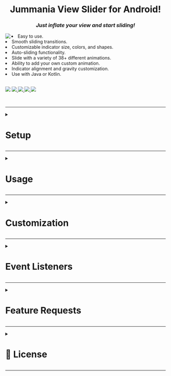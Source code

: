 <h1 align="center">Jummania View Slider for Android!</h1>
<h3 align="center"><b><i>Just inflate your view and start sliding!</i></b></h3>

<a href="https://github.com/Jumman04/Jummania-Slider">  
<img align="left" src="https://github-production-user-asset-6210df.s3.amazonaws.com/113237846/284076921-b31614c3-e3cb-40a6-ab4b-31c9b9517dda.gif"  />  </a>  

<li>Easy to use.</li>
<li>Smooth sliding transitions.</li>
<li>Customizable indicator size, colors, and shapes.</li>
<li>Auto-sliding functionality.</li>
<li>Slide with a variety of 38+ different animations.</li>
<li>Ability to add your own custom animation.</li>
<li>Indicator alignment and gravity customization.</li>
<li>Use with Java or Kotlin.</li>
<br>
<p align="left">
	<img src="https://img.shields.io/badge/API-17%2B-brightgreen.svg?style=flat"/>
	    <!-- <img src="https://img.shields.io/github/v/release/Jumman04/Jummania-Slider?include_prereleases&amp;label=latest%20release" alt="Latest release"/> 
	<a href="https://github.com/Jumman04/Jummania-Slider/issues">
    <img src="https://img.shields.io/github/issues/Jumman04/Jummania-Slider"/>
  </a>
	<a href="https://github.com/Jumman04/Jummania-Slider/graphs/contributors" >
        <img src="https://img.shields.io/github/contributors/Jumman04/Jummania-Slider" /></a>
    <a href="https://github.com/Jumman04/Jummania-Slider/pulse" >
        <img src="https://img.shields.io/github/commit-activity/m/Jumman04/Jummania-Slider" /></a>
	-->
	 <a href="https://jitpack.io/#Jumman04/Jummania-Slider">
    <img src="https://jitpack.io/v/Jumman04/Jummania-Slider.svg"/> </a>

  
 
  <a href="https://github.com/Jumman04/Jummania-Slider/network/members">
    <img src="https://img.shields.io/github/forks/Jumman04/Jummania-Slider"/>
  </a>
  <a href="https://github.com/Jumman04/Jummania-Slider/stargazers">
    <img src="https://img.shields.io/github/stars/Jumman04/Jummania-Slider"/>
  </a>
    <a href="https://github.com/Jumman04/Jummania-Slider/LICENSE">
    <img src="https://img.shields.io/github/license/Jumman04/Jummania-Slider"/></a>
</p>
<br>


---

<details>
  <summary><h1>Setup</h1></summary>
  <br>

To integrate Jummania-Slider into your Android project, follow these steps:

### Step 1: Add JitPack Repository

Add the JitPack repository to your project's root `settings.gradle` file:

```groovy
dependencyResolutionManagement {
    repositoriesMode.set(RepositoriesMode.FAIL_ON_PROJECT_REPOS)
    repositories {
        maven { url = uri("https://jitpack.io") }
    }
}
```

## Step 2: Add the Dependency

Add the Jummania-Slider dependency to your app module's `build.gradle` file:

 ```gradle
dependencies {
    implementation("com.github.Jumman04:Jummania-Slider:4.4")
}
```

 </details>

 ---
 <details>
  <summary><h1>Usage</h1></summary>

---

<details>
  <summary>XML</summary>
  <br>

```xml

    <com.jummania.JSlider 
        android:id="@+id/jSlider" 
        android:layout_width="match_parent"
        android:layout_height="wrap_content" />
```
</details>

---

<details>
  <summary>For Kotlin</summary>
  <br>

```kt
override fun onCreate(savedInstanceState: Bundle?) {
    super.onCreate(savedInstanceState)
    setContentView(R.layout.activity_main)

    val jSlider: JSlider = findViewById(R.id.jSlider)
    jSlider.setSlider(DefaultSlider())

}

//Out of onCreate, Create a Class for Slider
private inner class DefaultSlider : JSlider.DefaultSlider() {
    override fun getView(layoutInflater: LayoutInflater, parent: ViewGroup): View {
        return layoutInflater.inflate(R.layout.item_slider2, parent, false) //Inflate you layout
    }

    override fun onSliderCreate(view: View, position: Int) {

        val textView: TextView = view.findViewById(R.id.text_view) //find your child
        val imageView: ImageView = view.findViewById(R.id.image_view)

        Picasso.get()
            .load("https://jummania.com/App/BanglaNatokSamahar/Images/Cover%20Photo.jpg")
            .error(R.drawable.default_error)
            .placeholder(R.drawable.default_loading)
            .into(imageView)

        textView.text = getString(R.string.Developer_Name)

        view.setOnClickListener {
            //Apply your click Listener
        }


    }

    override fun getCount(): Int {
        return 3
    }

}
```
</details>

---

<details>
  <summary>For Java</summary>
  <br>

 ```Java

  @Override
  protected void onCreate(Bundle savedInstanceState) {
    super.onCreate(savedInstanceState);
    setContentView(R.layout.activity_main);

    JSlider jSlider = findViewById(R.id.jSlider);
    jSlider.setSlider(new DefaultSlider());
  }

//Out of onCreate, Create a Class for Slider
  private class DefaultSlider extends JSlider.DefaultSlider {
    @Override
    public View getView(LayoutInflater layoutInflater, ViewGroup parent) {
      return layoutInflater.inflate(R.layout.item_slider2, parent, false);
    }

    @Override
    public void onSliderCreate(View view, int position) {

      TextView textView = view.findViewById(R.id.text_view);
      ImageView imageView = view.findViewById(R.id.image_view);

      Picasso.get()
              .load("https://jummania.com/App/BanglaNatokSamahar/Images/Cover%20Photo.jpg")
              .error(R.drawable.default_error)
              .placeholder(R.drawable.default_loading)
              .into(imageView);

      textView.setText(getString(R.string.Developer_Name));

      view.setOnClickListener(new View.OnClickListener() {
        @Override
        public void onClick(View v) {
          // Apply your click listener logic
        }
      });
    }

    @Override
    public int getCount() {
      return 3;
    }
  }
```
</details>

</details>

---

<details>
  <summary><h1>Customization</h1></summary>
	
### The JSlider library provides a set of attributes that can be configured either in XML layout files or programmatically.

<table>
   <tr>
      <th>XML Attribute</th>
      <th>Programmatic Attribute</th>
      <th>Description</th>
   </tr>
   <!-- Sliding Duration -->
   <tr>
      <td>app:slidingDuration="integer"</td>
      <td><code>setSlidingDuration(int)</code></td>
      <td>Duration for transitioning between slides, default: 2222</td>
   </tr>
   <!-- Indicator Size -->
   <tr>
      <td>app:indicatorSize="dimension"</td>
      <td><code>setIndicatorSize(int)</code></td>
      <td>Size of the indicator shape, default: 15</td>
   </tr>
   <tr>
      <td>app:manualSlidable="true"</td>
      <td><code>setManualSlidable(boolean)</code></td>
      <td>Enables or disables manual swipe. default: true</td>
   </tr>
   <tr>
      <td></td>
      <td><code>setSliderPadding(int, int, int, int)</code></td>
      <td>Padding for the JSlider component - Top, default: 0, 0, 0, 0</td>
   </tr>
   <!-- Slider Padding Top -->
   <tr>
      <td>app:sliderPaddingTop="dimension"</td>
      <td><code></code></td>
      <td>Padding for the JSlider component - Top, default: 0</td>
   </tr>
   <!-- Slider Padding Left -->
   <tr>
      <td>app:sliderPaddingLeft="dimension"</td>
      <td></td>
      <td>Padding for the JSlider component - Left, default: 0</td>
   </tr>
   <!-- Slider Padding Right -->
   <tr>
      <td>app:sliderPaddingRight="dimension"</td>
      <td></td>
      <td>Padding for the JSlider component - Right, default: 0</td>
   </tr>
   <!-- Slider Padding Bottom -->
   <tr>
      <td>app:sliderPaddingBottom="dimension"</td>
      <td></td>
      <td>Padding for the JSlider component - Bottom, default: 0</td>
   </tr>
   <tr>
      <td></td>
      <td><code>setIndicatorPadding(int, int, int, int)</code></td>
      <td>Padding for the indicator shape, default: 0, 0, 0, 55</td>
   </tr>
   <!-- Indicator Padding Top -->
   <tr>
      <td>app:indicatorPaddingTop="dimension"</td>
      <td><code></code></td>
      <td>Padding for the indicator shape - Top, default: 0</td>
   </tr>
   <!-- Indicator Padding Left -->
   <tr>
      <td>app:indicatorPaddingLeft="dimension"</td>
      <td></td>
      <td>Padding for the indicator shape - Left, default: 0</td>
   </tr>
   <!-- Indicator Padding Right -->
   <tr>
      <td>app:indicatorPaddingRight="dimension"</td>
      <td></td>
      <td>Padding for the indicator shape - Right, default: 0</td>
   </tr>
   <!-- Indicator Padding Bottom -->
   <tr>
      <td>app:indicatorPaddingBottom="dimension"</td>
      <td></td>
      <td>Padding for the indicator shape - Bottom, default: 25dp</td>
   </tr>
   <!-- Indicator Margin Horizontal -->
   <tr>
      <td>app:indicatorMarginHorizontal="dimension"</td>
      <td><code>setIndicatorMarginHorizontal(int)</code></td>
      <td>Horizontal margin between indicator shapes, default: 3</td>
   </tr>
   <!-- Enable Indicator -->
   <tr>
      <td>app:enableIndicator="boolean"</td>
      <td><code>enableIndicator(boolean)</code></td>
      <td>Enable or disable the indicator display, default: true</td>
   </tr>
   <!-- Enable Auto Sliding -->
   <tr>
      <td>app:enableAutoSliding="boolean"</td>
      <td><code>enableAutoSliding(boolean)</code></td>
      <td>Enable or disable auto-sliding functionality, default: true</td>
   </tr>
   <!-- Default Indicator Color -->
   <tr>
      <td>app:defaultIndicatorColor="color"</td>
      <td><code>setDefaultIndicatorColor(int)</code></td>
      <td>Color for the Default indicator shape, default: "#80ffffff"</td>
   </tr>
   <!-- Selected Indicator Color -->
   <tr>
      <td>app:selectedIndicatorColor="color"</td>
      <td><code>setSelectedIndicatorColor(int)</code></td>
      <td>Color for the selected indicator shape, default: Color.WHITE</td>
   </tr>
   <!-- Indicator Update Mode -->
   <tr>
      <td>app:indicatorUpdateMode="SYNC"</td>
      <td><code>setIndicatorUpdateMode(updateType)</code></td>
      <td>Indicator Update Modes: SYNC, STATIC, ANIMATED, default: UpdateTypes.SYNC</td>
   </tr>
   <!-- Indicator Shape Types -->
   <tr>
      <td>app:indicatorShapeTypes="CIRCLE"</td>
      <td><code>setIndicatorShapeTypes(shapeType)</code></td>
      <td>Indicator Shape Types: CIRCLE, HEART, SQUARE, STAR, ShapeTypes.CIRCLE</td>
   </tr>
   <!-- Indicator Alignment -->
   <tr>
      <td>app:indicatorAlignment="ALIGN_BOTTOM"</td>
      <td><code>setIndicatorAlignment(alignment)</code></td>
      <td>Indicator Alignment Options: ALIGN_LEFT, ALIGN_TOP, ALIGN_RIGHT, ALIGN_BOTTOM, ALIGN_CENTER, CENTER_HORIZONTAL, CENTER_VERTICAL, ALIGN_START, ALIGN_END, Alignment.BOTTOM</td>
   </tr>
   <!-- Indicator Gravity -->
   <tr>
      <td>app:indicatorGravity="center"</td>
      <td><code>setIndicatorGravity(gravity)</code></td>
      <td>Indicator Gravity Options, default: Gravity.CENTER</td>
   </tr>
   <!-- Slide Animation -->
   <tr>
      <td>app:slideAnimation="DEFAULT"</td>
      <td><code>jSlider.setSlideAnimation(animationType)</code></td>
      <td>Slide Animation Types: ANTI_CLOCK_SPIN, BACKGROUND_TO_FOREGROUND, CARD_STACK, CLOCK_SPIN, CUBE_IN_DEPTH, CUBE_IN_ROTATION, CUBE_IN_SCALING, CUBE_OUT_DEPTH, CUBE_OUT_ROTATION, CUBE_OUT_SCALING, CUBE_IN, CUBE_OUT, DEPTH_SLIDE, DEPTH_SLIDE2, DEPTH_TRANSFORMATION, DEPTH_ZOOM_OUT, FADEOUT, FADE_PAGE, FAN_TRANSFORMATION, FIDGET_SPINNER, FLIP_HORIZONTAL, FLIP_VERTICAL, FOREGROUND_TO_BACKGROUND, GATE, HINGE, POP, ROTATE_DOWN, ROTATE_UP, SPINNER, SPINNER_TRANSFORMATION, TABLET_SLIDE, TOSS, VERTICAL_FLIP, VERTICAL_SHUT, ZOOM_FADE, ZOOM_IN, ZOOM_OUT, DEFAULT, default: AnimationTypes.DEFAULT</td>
   </tr>
</table>

</details>

---

<details>
  <summary><h1>Event Listeners</h1></summary>

  ### On Slide Change Listener

You can add an `OnSlideChangeListener` to listen for slide change events. This listener provides callbacks for different slide events.

```kt
jSlider.addOnSlideChangeListener(object : JSlider.OnSlideChangeListener {
    override fun onSliderScrolled(
        position: Int, positionOffset: Float, positionOffsetPixels: Int) {
        
    }

    override fun onSliderSelected(position: Int) {
       
    }

    override fun onSliderScrollStateChanged(state: Int) {
        
    }
})
```

  </details>
  
---
	

<details>
  <summary><h1>Feature Requests</h1></summary>
  <br>


	
If you have a feature request or a suggestion for improving this library, please feel free
to [open an issue](https://github.com/Jumman04/Jummania-Slider/issues/new) and let us know! We
appreciate your feedback and are always looking to make our library better.

#### How to Request a Feature

1. Click on the [Issues tab](https://github.com/Jumman04/Jummania-Slider/issues).
2. Click the green "New Issue" button.
3. Choose the "Feature Request" template.
4. Fill in the requested information and submit the issue.

Thank you for helping us improve the library!
</details>

---


<details>
  <summary><h1>📄 License</h1></summary>
  <br>

	
This project is licensed under the MIT License - see
the [LICENSE.md](https://github.com/Jumman04/Jummania-Slider/blob/master/LICENSE.md) file for
details.
</details>

---

